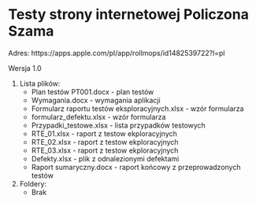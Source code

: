 # Testy strony internetowej Policzona Szama

<p>Adres: https://apps.apple.com/pl/app/rollmops/id1482539722?l=pl</p>
Wersja 1.0
<ol>
<li>Lista plików: <ul>
    <li>
    Plan testów PT001.docx - plan testów
    </li>
    <li>
    Wymagania.docx - wymagania aplikacji
    </li>
    <li>
    Formularz raportu testów eksploracyjnych.xlsx - wzór formularza
    </li>
    <li>
    formularz_defektu.xlsx - wzór formularza
    </li>
    <li>
    Przypadki_testowe.xlsx - lista przypadków testowych
    </li>
    <li>
    RTE_01.xlsx - raport z testow ekploracyjnych
    </li>
    <li>
    RTE_02.xlsx - raport z testow ekploracyjnych
    </li>
    <li>
    RTE_03.xlsx - raport z testow ekploracyjnych
    </li>
    <li>
    Defekty.xlsx - plik z odnalezionymi defektami
    </li>
    <li>
    Raport sumaryczny.docx - raport końcowy z przeprowadzonych testów
    </ul>
<li>Foldery: <ul>
    </li>
    <li>
    Brak
    </li>
</ol>
